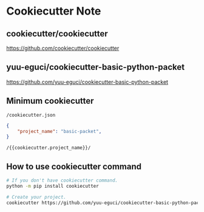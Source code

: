 Cookiecutter Note
===

## cookiecutter/cookiecutter

https://github.com/cookiecutter/cookiecutter

## yuu-eguci/cookiecutter-basic-python-packet

https://github.com/yuu-eguci/cookiecutter-basic-python-packet

## Minimum cookiecutter

`/cookiecutter.json`

```json
{
    "project_name": "basic-packet",
}
```

`/{{cookiecutter.project_name}}/`

## How to use cookiecutter command

```bash
# If you don't have cookiecutter command.
python -m pip install cookiecutter

# Create your project.
cookiecutter https://github.com/yuu-eguci/cookiecutter-basic-python-packet
```
